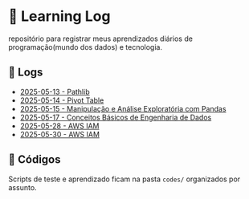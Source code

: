 # 📓 Learning Log

repositório para registrar meus aprendizados diários de programação(mundo dos dados) e tecnologia.

## 📅 Logs

- [2025-05-13 - Pathlib](/logs/2025-05-13.md)
- [2025-05-14 - Pivot Table](/logs/2025-05-14.md)
- [2025-05-15 - Manipulação e Análise Exploratória com Pandas](/logs/2025-05-15.md)
- [2025-05-17 - Conceitos Básicos de Engenharia de Dados](/logs/2025-05-17.md)
- [2025-05-28 - AWS IAM](/logs/2025-07-28.md)
- [2025-05-30 - AWS IAM](/logs/2025-07-30.md)

## 📁 Códigos

Scripts de teste e aprendizado ficam na pasta `codes/` organizados por assunto.
